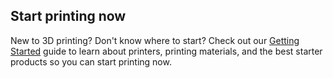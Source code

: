 ﻿## Start printing now
New to 3D printing? Don't know where to start?
Check out our [Getting Started](/getting-started) guide to learn about printers, printing materials, and the best starter products so you can start printing now.
